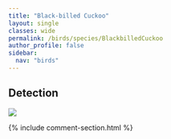 ```yaml
---
title: "Black-billed Cuckoo"
layout: single
classes: wide
permalink: /birds/species/BlackbilledCuckoo
author_profile: false
sidebar:
  nav: "birds"
---
```


<h2>Detection</h2>

<a href="https://beallen.github.io/DevelopmentWebsite/assets/images/birds/BlackbilledCuckoo/det.jpg">
<img src="https://beallen.github.io/DevelopmentWebsite/assets/images/birds/BlackbilledCuckoo/det.jpg">
</a>

{% include comment-section.html %}
